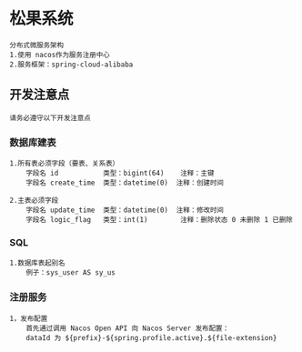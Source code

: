# 松果系统
    分布式微服务架构 
    1.使用 nacos作为服务注册中心
    2.服务框架：spring-cloud-alibaba
    
## 开发注意点
    请务必遵守以下开发注意点
   
### 数据库建表
    1.所有表必须字段（要表、关系表）
        字段名 id           类型：bigint(64)    注释：主键
        字段名 create_time  类型：datetime(0)  注释：创建时间 
        
    2.主表必须字段
        字段名 update_time  类型：datetime(0)  注释：修改时间
        字段名 logic_flag   类型：int(1)        注释：删除状态 0 未删除 1 已删除
        
### SQL
    1.数据库表起别名
        例子：sys_user AS sy_us
    
    
### 注册服务
    1，发布配置
        首先通过调用 Nacos Open API 向 Nacos Server 发布配置：
        dataId 为 ${prefix}-${spring.profile.active}.${file-extension}
      